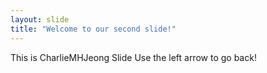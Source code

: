 ```yaml
---
layout: slide
title: "Welcome to our second slide!"
---
```

This is CharlieMHJeong Slide
Use the left arrow to go back!

